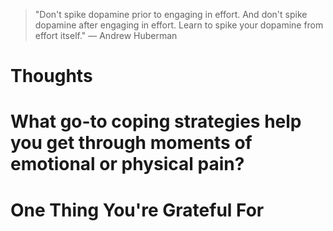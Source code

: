 
> \"Don't spike dopamine prior to engaging in effort. And don't spike dopamine after engaging in effort. Learn to spike your dopamine from effort itself.\" — Andrew Huberman

# Thoughts

# What go-to coping strategies help you get through moments of emotional or physical pain?

# One Thing You're Grateful For

